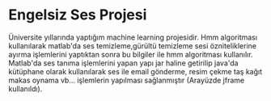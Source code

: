 # Engelsiz Ses Projesi
Üniversite yıllarında yaptığım machine learning projesidir. Hmm algoritması kullanılarak matlab'da  ses temizleme,gürültü temizleme
sesi özniteliklerine ayırma işlemlerini yaptıktan sonra bu bilgiler ile hmm algoritması kullanılır. Matlab'da ses tanıma işlemlerini yapan
yapı jar haline getirilip java'da kütüphane olarak kullanılarak ses ile email gönderme, resim çekme taş kağıt makas oynama vb... işlemlerin yapılması sağlanmıştır (Arayüzde jframe kullanıldı).
